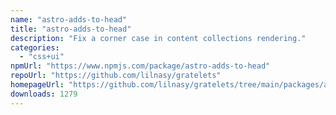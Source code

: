 ```yaml
---
name: "astro-adds-to-head"
title: "astro-adds-to-head"
description: "Fix a corner case in content collections rendering."
categories:
  - "css+ui"
npmUrl: "https://www.npmjs.com/package/astro-adds-to-head"
repoUrl: "https://github.com/lilnasy/gratelets"
homepageUrl: "https://github.com/lilnasy/gratelets/tree/main/packages/adds-to-head"
downloads: 1279
---
```

